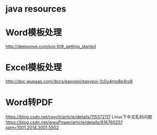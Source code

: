 # java resources

# Word模板处理
http://deepoove.com/poi-tl/#_getting_started

# Excel模板处理
http://doc.wupaas.com/docs/easypoi/easypoi-1c0u4mo8p4ro8

# Word转PDF
https://blog.csdn.net/cpych/article/details/115372117
Linux下中文乱码问题
https://blog.csdn.net/wwuPower/article/details/81676025?spm=1001.2014.3001.5502
